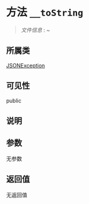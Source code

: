 # 方法 `__toString`

> *文件信息* : ~

## 所属类 

[JSONException](../JSONException.md)

## 可见性

 public 

## 说明



## 参数


无参数


## 返回值

无返回值
